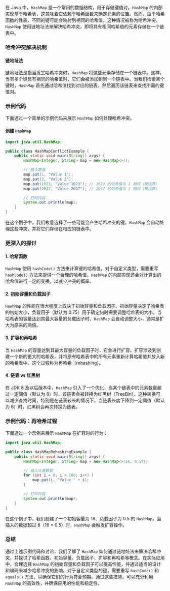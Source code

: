 在 Java 中，`HashMap` 是一个常用的数据结构，用于存储键值对。`HashMap` 的内部实现基于哈希表，这意味着它依赖于哈希函数来确定元素的位置。然而，由于哈希函数的性质，不同的键可能会映射到相同的哈希值，这种情况被称为哈希冲突。`HashMap` 使用链地址法来解决哈希冲突，即将具有相同哈希值的元素存储在一个链表中。

### 哈希冲突解决机制

#### 链地址法

链地址法是指当发生哈希冲突时，`HashMap` 将这些元素存储在一个链表中。这样，当有多个键具有相同的哈希值时，它们会被添加到同一个链表中。当我们检索某个键时，`HashMap` 首先通过哈希值找到对应的链表，然后遍历该链表来查找所需的键值对。

### 示例代码

下面通过一个简单的示例代码来展示 `HashMap` 如何处理哈希冲突。

#### 创建 `HashMap`

```java
import java.util.HashMap;

public class HashMapConflictExample {
    public static void main(String[] args) {
        HashMap<Integer, String> map = new HashMap<>();

        // 插入数据
        map.put(1, "Value 1");
        map.put(2, "Value 2");
        map.put(1023, "Value 1023"); // 1023 的哈希值与 1 相同（模运算）
        map.put(2047, "Value 2047"); // 2047 的哈希值与 2 相同（模运算）

        // 打印内容
        System.out.println(map);
    }
}
```

在这个例子中，我们故意选择了一些可能会产生哈希冲突的键。`HashMap` 会自动处理这些冲突，并将它们存储在相应的链表中。

### 更深入的探讨

#### 1. 哈希函数

`HashMap` 使用 `hashCode()` 方法来计算键的哈希值。对于自定义类型，需要重写 `hashCode()` 方法来提供一个合理的哈希值。`HashMap` 的内部实现还会对计算出的哈希值进行一定的变换，以减少冲突的概率。

#### 2. 初始容量和负载因子

`HashMap` 的性能在很大程度上取决于初始容量和负载因子。初始容量决定了哈希表的初始大小，负载因子（默认为 0.75）用于确定何时需要调整哈希表的大小。当哈希表的容量达到其最大容量的负载因子时，`HashMap` 会自动调整大小，通常是扩大为原来的两倍。

#### 3. 扩容和再哈希

当 `HashMap` 的容量达到其最大容量的负载因子时，它会进行扩容。扩容涉及到创建一个新的更大的哈希表，并将原有哈希表中的所有元素重新计算哈希值并放入新的哈希表中。这个过程称为再哈希（rehashing）。

#### 4. 链表 vs 红黑树

在 JDK 8 及以后版本中，`HashMap` 引入了一个优化，当某个链表中的元素数量超过一定阈值（默认为 8）时，该链表会被转换为红黑树（TreeBin）。这种转换可以减少查找时间，特别是在链表较长的情况下。当链表长度下降到一定阈值（默认为 6）时，红黑树会再次转换为链表。

### 示例代码：再哈希过程

下面通过一个示例来展示 `HashMap` 在扩容时的行为：

```java
import java.util.HashMap;

public class HashMapRehashingExample {
    public static void main(String[] args) {
        HashMap<Integer, String> map = new HashMap<>(16, 0.5f);

        // 插入大量数据
        for (int i = 0; i < 100; i++) {
            map.put(i, "Value " + i);
        }

        // 打印内容
        System.out.println(map);
    }
}
```

在这个例子中，我们创建了一个初始容量为 16、负载因子为 0.5 的 `HashMap`。当插入的数据超过 8（16 \* 0.5）时，`HashMap` 会触发扩容操作。

### 总结

通过上述示例代码和讨论，我们了解了 `HashMap` 如何通过链地址法来解决哈希冲突，并探讨了哈希函数、初始容量、负载因子、扩容和再哈希等概念。在实际应用中，合理选择 `HashMap` 的初始容量和负载因子可以提高性能，并通过适当的设计和编码来减少哈希冲突的影响。对于自定义类型的键，需要重写 `hashCode()` 和 `equals()` 方法，以确保它们的行为符合预期。通过这些措施，可以充分利用 `HashMap` 的高效性，并确保应用的性能和稳定性。
